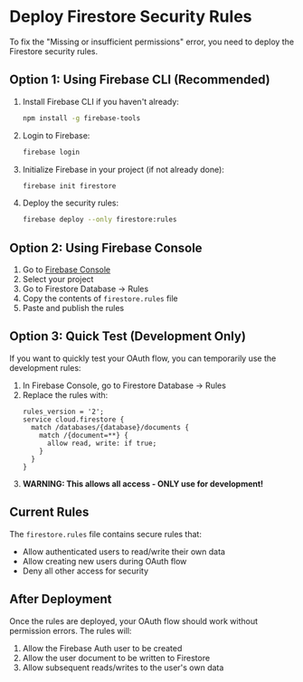 # Deploy Firestore Security Rules

To fix the "Missing or insufficient permissions" error, you need to deploy the Firestore security rules.

## Option 1: Using Firebase CLI (Recommended)

1. Install Firebase CLI if you haven't already:
   ```bash
   npm install -g firebase-tools
   ```

2. Login to Firebase:
   ```bash
   firebase login
   ```

3. Initialize Firebase in your project (if not already done):
   ```bash
   firebase init firestore
   ```

4. Deploy the security rules:
   ```bash
   firebase deploy --only firestore:rules
   ```

## Option 2: Using Firebase Console

1. Go to [Firebase Console](https://console.firebase.google.com/)
2. Select your project
3. Go to Firestore Database → Rules
4. Copy the contents of `firestore.rules` file
5. Paste and publish the rules

## Option 3: Quick Test (Development Only)

If you want to quickly test your OAuth flow, you can temporarily use the development rules:

1. In Firebase Console, go to Firestore Database → Rules
2. Replace the rules with:
   ```
   rules_version = '2';
   service cloud.firestore {
     match /databases/{database}/documents {
       match /{document=**} {
         allow read, write: if true;
       }
     }
   }
   ```
3. **WARNING: This allows all access - ONLY use for development!**

## Current Rules

The `firestore.rules` file contains secure rules that:
- Allow authenticated users to read/write their own data
- Allow creating new users during OAuth flow
- Deny all other access for security

## After Deployment

Once the rules are deployed, your OAuth flow should work without permission errors. The rules will:
1. Allow the Firebase Auth user to be created
2. Allow the user document to be written to Firestore
3. Allow subsequent reads/writes to the user's own data
